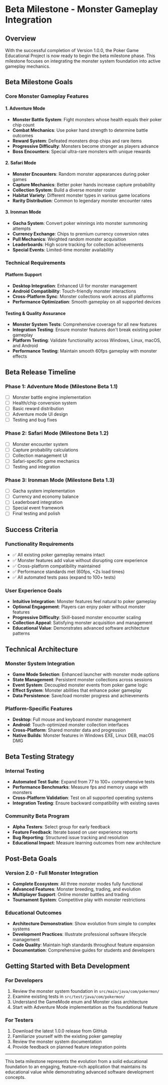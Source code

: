 # Beta Milestone - Monster Gameplay Integration

## Overview

With the successful completion of Version 1.0.0, the Poker Game Educational Project is now ready to begin the beta milestone phase. This milestone focuses on integrating the monster system foundation into active gameplay mechanics.

## Beta Milestone Goals

### Core Monster Gameplay Features

#### 1. Adventure Mode
- **Monster Battle System**: Fight monsters whose health equals their poker chip count
- **Combat Mechanics**: Use poker hand strength to determine battle outcomes
- **Reward System**: Defeated monsters drop chips and rare items
- **Progressive Difficulty**: Monsters become stronger as players advance
- **Boss Encounters**: Special ultra-rare monsters with unique rewards

#### 2. Safari Mode  
- **Monster Encounters**: Random monster appearances during poker games
- **Capture Mechanics**: Better poker hands increase capture probability
- **Collection System**: Build a diverse monster roster
- **Habitat Variety**: Different monster types in various game locations
- **Rarity Distribution**: Common to legendary monster encounter rates

#### 3. Ironman Mode
- **Gacha System**: Convert poker winnings into monster summoning attempts
- **Currency Exchange**: Chips to premium currency conversion rates
- **Pull Mechanics**: Weighted random monster acquisition
- **Leaderboards**: High score tracking for collection achievements
- **Special Events**: Limited-time monster availability

### Technical Requirements

#### Platform Support
- **Desktop Integration**: Enhanced UI for monster management
- **Android Compatibility**: Touch-friendly monster interactions
- **Cross-Platform Sync**: Monster collections work across all platforms
- **Performance Optimization**: Smooth gameplay on all supported devices

#### Testing & Quality Assurance
- **Monster System Tests**: Comprehensive coverage for all new features
- **Integration Testing**: Ensure monster features don't break existing poker gameplay
- **Platform Testing**: Validate functionality across Windows, Linux, macOS, and Android
- **Performance Testing**: Maintain smooth 60fps gameplay with monster effects

## Beta Release Timeline

### Phase 1: Adventure Mode (Milestone Beta 1.1)
- [ ] Monster battle engine implementation
- [ ] Health/chip conversion system
- [ ] Basic reward distribution
- [ ] Adventure mode UI design
- [ ] Testing and bug fixes

### Phase 2: Safari Mode (Milestone Beta 1.2)
- [ ] Monster encounter system
- [ ] Capture probability calculations
- [ ] Collection management UI
- [ ] Safari-specific game mechanics
- [ ] Testing and integration

### Phase 3: Ironman Mode (Milestone Beta 1.3)
- [ ] Gacha system implementation
- [ ] Currency and economy balance
- [ ] Leaderboard integration
- [ ] Special event framework
- [ ] Final testing and polish

## Success Criteria

### Functionality Requirements
- ✅ All existing poker gameplay remains intact
- ✅ Monster features add value without disrupting core experience
- ✅ Cross-platform compatibility maintained
- ✅ Performance standards met (60fps, <2s load times)
- ✅ All automated tests pass (expand to 100+ tests)

### User Experience Goals
- **Intuitive Integration**: Monster features feel natural to poker gameplay
- **Optional Engagement**: Players can enjoy poker without monster features
- **Progressive Difficulty**: Skill-based monster encounter scaling
- **Collection Appeal**: Satisfying monster acquisition and management
- **Educational Value**: Demonstrates advanced software architecture patterns

## Technical Architecture

### Monster System Integration
- **Game Mode Selection**: Enhanced launcher with monster mode options
- **State Management**: Persistent monster collections across sessions
- **Event System**: Decoupled monster events from poker game logic
- **Effect System**: Monster abilities that enhance poker gameplay
- **Data Persistence**: Save/load monster progress and achievements

### Platform-Specific Features
- **Desktop**: Full mouse and keyboard monster management
- **Android**: Touch-optimized monster collection interfaces
- **Cross-Platform**: Shared monster data and progression
- **Native Builds**: Monster features in Windows EXE, Linux DEB, macOS DMG

## Beta Testing Strategy

### Internal Testing
- **Automated Test Suite**: Expand from 77 to 100+ comprehensive tests
- **Performance Benchmarks**: Measure fps and memory usage with monsters
- **Cross-Platform Validation**: Test on all supported operating systems
- **Integration Testing**: Ensure backward compatibility with existing saves

### Community Beta Program
- **Alpha Testers**: Select group for early feedback
- **Feature Feedback**: Iterate based on user experience reports
- **Bug Reporting**: Structured issue tracking and resolution
- **Educational Impact**: Measure learning outcomes from new architecture

## Post-Beta Goals

### Version 2.0 - Full Monster Integration
- **Complete Ecosystem**: All three monster modes fully functional
- **Advanced Features**: Monster breeding, trading, and evolution
- **Multiplayer Support**: Online monster battles and trading
- **Tournament System**: Competitive play with monster restrictions

### Educational Outcomes
- **Architecture Demonstration**: Show evolution from simple to complex systems
- **Development Practices**: Illustrate professional software lifecycle management
- **Code Quality**: Maintain high standards throughout feature expansion
- **Documentation**: Comprehensive guides for students and developers

## Getting Started with Beta Development

### For Developers
1. Review the monster system foundation in `src/main/java/com/pokermon/`
2. Examine existing tests in `src/test/java/com/pokermon/`
3. Understand the GameMode enum and Monster class architecture
4. Start with Adventure Mode implementation as the foundational feature

### For Testers
1. Download the latest 1.0.0 release from GitHub
2. Familiarize yourself with the existing poker gameplay
3. Review the monster system documentation
4. Provide feedback on planned feature integration points

---

This beta milestone represents the evolution from a solid educational foundation to an engaging, feature-rich application that maintains its educational value while demonstrating advanced software development concepts.